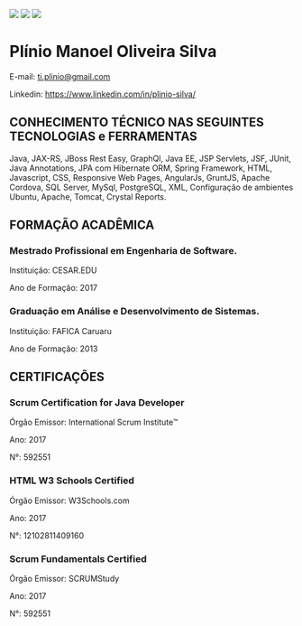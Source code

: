 ![](http://fafica-pe.edu.br/wp-content/uploads/2017/09/sfc2.png)
![](http://fafica-pe.edu.br/wp-content/uploads/2017/09/sc4jd.png)
![](http://fafica-pe.edu.br/wp-content/uploads/2017/09/w3.png) 

# Plínio Manoel Oliveira Silva

E-mail: ti.plinio@gmail.com

Linkedin: https://www.linkedin.com/in/plinio-silva/

## CONHECIMENTO TÉCNICO NAS SEGUINTES TECNOLOGIAS e FERRAMENTAS

Java, JAX-RS, JBoss Rest Easy, GraphQl, Java EE, JSP Servlets, JSF, JUnit, Java Annotations, JPA com Hibernate ORM, Spring Framework, HTML, Javascript, CSS, Responsive Web Pages, AngularJs, GruntJS, Apache Cordova, SQL Server, MySql, PostgreSQL, XML, Configuração de ambientes Ubuntu, Apache, Tomcat, Crystal Reports.

## FORMAÇÃO ACADÊMICA

### Mestrado Profissional em Engenharia de Software.

Instituição: CESAR.EDU

Ano de Formação: 2017

### Graduação em Análise e Desenvolvimento de Sistemas.

Instituição: FAFICA Caruaru

Ano de Formação: 2013

## CERTIFICAÇÕES

### Scrum Certification for Java Developer

Órgão Emissor: International Scrum Institute™

Ano: 2017

N°: 592551

### HTML W3 Schools Certified

Órgão Emissor: W3Schools.com

Ano: 2017

N°: 12102811409160

### Scrum Fundamentals Certified

Órgão Emissor: SCRUMStudy

Ano: 2017

N°: 592551
